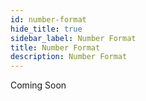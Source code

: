 ```yaml
---
id: number-format
hide_title: true
sidebar_label: Number Format
title: Number Format
description: Number Format
---
```


Coming Soon
